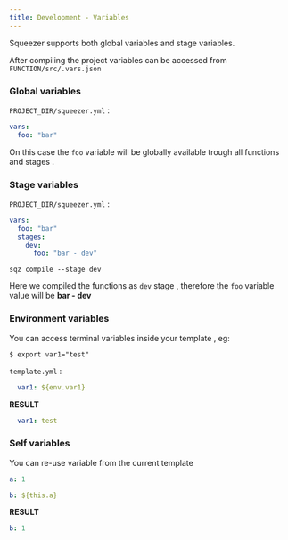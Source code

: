 ```yaml
---
title: Development - Variables
---
```


Squeezer supports both global variables and stage variables.

After compiling the project variables can be accessed from `FUNCTION/src/.vars.json`

### Global variables

`PROJECT_DIR/squeezer.yml` :

```yaml
vars:
  foo: "bar"
```

On this case the `foo` variable will be globally available trough all functions and stages .

### Stage variables
`PROJECT_DIR/squeezer.yml` :

```yaml
vars:
  foo: "bar"
  stages:
    dev:
      foo: "bar - dev"
```

`sqz compile --stage dev`

Here we compiled the functions as `dev` stage , therefore the `foo` variable value will be **bar - dev**

### Environment variables

You can access terminal variables inside your template , eg: 

`$ export var1="test"`

`template.yml` :

```yaml
  var1: ${env.var1}
```

**RESULT**

```yaml
  var1: test
```

### Self variables

You can re-use variable from the current template

```yaml
a: 1
```

```yaml
b: ${this.a}
```

**RESULT**

```yaml
b: 1
```
